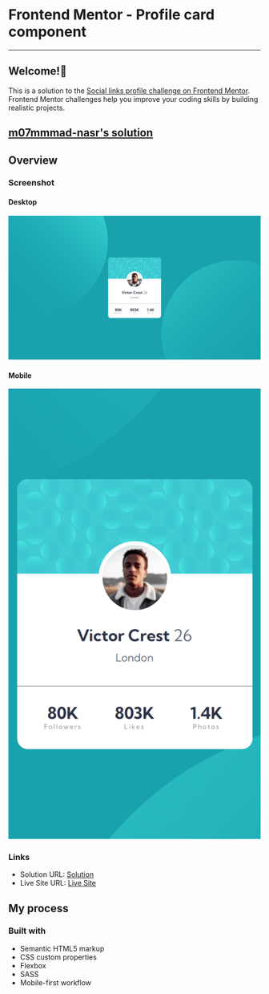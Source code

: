 # Frontend Mentor - Profile card component

---

## Welcome!👋

This is a solution to the [Social links profile challenge on Frontend Mentor](https://www.frontendmentor.io/challenges/social-links-profile-UG32l9m6dQ). Frontend Mentor challenges help you improve your coding skills by building realistic projects.

## [m07mmmad-nasr's solution](https://github.com/m07mmad-nasr/profile-card-challenge-10)

## Overview

### Screenshot

#### Desktop

![Desktop](./127.0.0.1_5500_.png)

#### Mobile

![Mobile](<./127.0.0.1_5500_(iPhone SE) (1).png>)

### Links

- Solution URL: [Solution](https://github.com/m07mmad-nasr/profile-card-challenge-10)
- Live Site URL: [Live Site](2)

## My process

### Built with

- Semantic HTML5 markup
- CSS custom properties
- Flexbox
- SASS
- Mobile-first workflow
